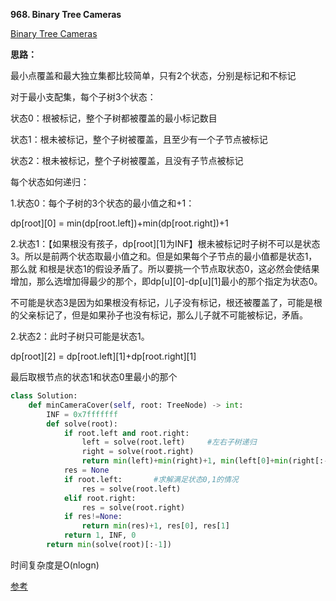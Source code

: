 **968. Binary Tree Cameras**

[Binary Tree Cameras](https://leetcode.com/problems/binary-tree-cameras/)

**思路：**

最小点覆盖和最大独立集都比较简单，只有2个状态，分别是标记和不标记

对于最小支配集，每个子树3个状态：

状态0：根被标记，整个子树都被覆盖的最小标记数目

状态1：根未被标记，整个子树被覆盖，且至少有一个子节点被标记

状态2：根未被标记，整个子树被覆盖，且没有子节点被标记

每个状态如何递归：

1.状态0：每个子树的3个状态的最小值之和+1：

dp[root][0] = min(dp[root.left])+min(dp[root.right])+1

2.状态1：【如果根没有孩子，dp[root][1]为INF】根未被标记时子树不可以是状态3。所以是前两个状态取最小值之和。但是如果每个子节点的最小值都是状态1，那么就
和根是状态1的假设矛盾了。所以要挑一个节点取状态0，这必然会使结果增加，那么选增加得最少的那个，即dp[u][0]-dp[u][1]最小的那个指定为状态0。

不可能是状态3是因为如果根没有标记，儿子没有标记，根还被覆盖了，可能是根的父亲标记了，但是如果孙子也没有标记，那么儿子就不可能被标记，矛盾。

2.状态2：此时子树只可能是状态1。

dp[root][2] = dp[root.left][1]+dp[root.right][1]

最后取根节点的状态1和状态0里最小的那个

```py
class Solution:
    def minCameraCover(self, root: TreeNode) -> int:
        INF = 0x7fffffff
        def solve(root):
            if root.left and root.right:    
                left = solve(root.left)     #左右子树递归
                right = solve(root.right)
                return min(left)+min(right)+1, min(left[0]+min(right[:-1]), min(left[:-1])+right[0]),left[1]+right[1]
            res = None
            if root.left:       #求解满足状态0,1的情况
                res = solve(root.left)
            elif root.right:
                res = solve(root.right)
            if res!=None:
                return min(res)+1, res[0], res[1]
            return 1, INF, 0
        return min(solve(root)[:-1])
```
时间复杂度是O(nlogn)

[参考](https://blog.csdn.net/lemonmillie/article/details/87825550)
